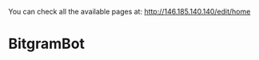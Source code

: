 <!-- TITLE: Joao's Wiki -->
<!-- SUBTITLE: This Wiki is being designed by João Duarte. It serves to hold information regarding different personal projects.  -->

You can check all the available pages at:
http://146.185.140.140/edit/home

# BitgramBot

